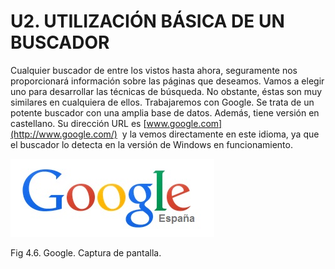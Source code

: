 
# U2. UTILIZACIÓN BÁSICA DE UN BUSCADOR

Cualquier buscador de entre los vistos hasta ahora, seguramente nos proporcionará información sobre las páginas que deseamos. Vamos a elegir uno para desarrollar las técnicas de búsqueda. No obstante, éstas son muy similares en cualquiera de ellos. Trabajaremos con Google. Se trata de un potente buscador con una amplia base de datos. Además, tiene versión en castellano. Su dirección URL es [www.google.com](http://www.google.com/)  y la vemos directamente en este idioma, ya que el buscador lo detecta en la versión de Windows en funcionamiento.


![](img/google1.jpg)

Fig 4.6. Google. Captura de pantalla.

